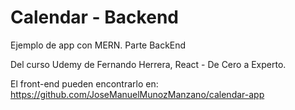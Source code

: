 # Calendar - Backend

Ejemplo de app con MERN. Parte BackEnd

Del curso Udemy de Fernando Herrera, React - De Cero a Experto.

El front-end pueden encontrarlo en:
https://github.com/JoseManuelMunozManzano/calendar-app